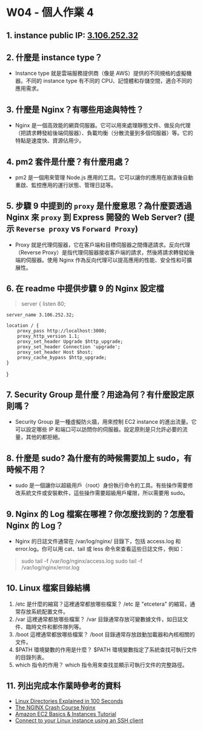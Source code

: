 # W04 - 個人作業 4

## 1. instance public IP: [3.106.252.32](<http://3.106.252.32/>)

## 2. 什麼是 instance type？

* Instance type 就是雲端服務提供商（像是 AWS）提供的不同規格的虛擬機器。不同的 instance type 有不同的 CPU、記憶體和存儲空間，適合不同的應用需求。

## 3. 什麼是 Nginx？有哪些用途與特性？

* Nginx 是一個高效能的網頁伺服器。它可以用來處理靜態文件、做反向代理（把請求轉發給後端伺服器）、負載均衡（分散流量到多個伺服器）等。它的特點是速度快、資源佔用少。

## 4. pm2 套件是什麼？有什麼用處？

* pm2 是一個用來管理 Node.js 應用的工具。它可以讓你的應用在崩潰後自動重啟、監控應用的運行狀態、管理日誌等。

## 5. 步驟 9 中提到的 `proxy` 是什麼意思？為什麼要透過 Nginx 來 `proxy` 到 Express 開發的 Web Server? (提示 `Reverse proxy` vs `Forward Proxy`)

* Proxy 就是代理伺服器，它在客戶端和目標伺服器之間傳遞請求。反向代理（Reverse Proxy）是指代理伺服器接收客戶端的請求，然後將請求轉發給後端的伺服器。使用 Nginx 作為反向代理可以提高應用的性能、安全性和可擴展性。

## 6. 在 readme 中提供步驟 9 的 Nginx 設定檔

> server {
    listen 80;

    server_name 3.106.252.32;  

    location / {
        proxy_pass http://localhost:3000;
        proxy_http_version 1.1;
        proxy_set_header Upgrade $http_upgrade;
        proxy_set_header Connection 'upgrade';
        proxy_set_header Host $host;
        proxy_cache_bypass $http_upgrade;
    }
  }

## 7. Security Group 是什麼？用途為何？有什麼設定原則嗎？

* Security Group 是一種虛擬防火牆，用來控制 EC2 instance 的進出流量。它可以設定哪些 IP 和端口可以訪問你的伺服器。設定原則是只允許必要的流量，其他的都拒絕。

## 8. 什麼是 sudo? 為什麼有的時候需要加上 sudo，有時候不用？

* sudo 是一個讓你以超級用戶（root）身份執行命令的工具。有些操作需要修改系統文件或安裝軟件，這些操作需要超級用戶權限，所以需要用 sudo。

## 9. Nginx 的 Log 檔案在哪裡？你怎麼找到的？怎麼看 Nginx 的 Log？

* Nginx 的日誌文件通常在 /var/log/nginx/ 目錄下，包括 access.log 和 error.log。你可以用 cat、tail 或 less 命令來查看這些日誌文件，例如：

> sudo tail -f /var/log/nginx/access.log
> sudo tail -f /var/log/nginx/error.log

## 10. Linux 檔案目錄結構

1. /etc 是什麼的縮寫？這裡通常都放哪些檔案？ /etc 是 "etcetera" 的縮寫，通常存放系統配置文件。
2. /var 這裡通常都放哪些檔案？ /var 目錄通常存放可變數據文件，如日誌文件、臨時文件和郵件隊列等。
3. /boot 這裡通常都放哪些檔案？ /boot 目錄通常存放啟動加載器和內核相關的文件。
4.  $PATH 環境變數的作用是什麼？ $PATH 環境變數指定了系統查找可執行文件的目錄列表。
5.  which 指令的作用？ which 指令用來查找並顯示可執行文件的完整路徑。

## 11. 列出完成本作業時參考的資料

* [Linux Directories Explained in 100 Seconds](<https://www.youtube.com/watch?v=42iQKuQodW4>)
* [The NGINX Crash Course Nginx](<https://lightda-tw.notion.site/20241002-W04-4-1132ceabc70c8048bbd2d228ad660156>) 
* [Amazon EC2 Basics & Instances Tutorial](<https://www.youtube.com/watch?v=iHX-jtKIVNA>)
* [Connect to your Linux instance using an SSH client](<https://docs.aws.amazon.com/AWSEC2/latest/UserGuide/connect-linux-inst-ssh.html>)